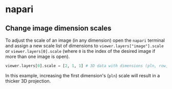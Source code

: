 # napari

## Change image dimension scales

To adjust the scale of an image (in any dimension) open the `napari` terminal and assign a new scale list of dimensions to `viewer.layers["image"].scale` or `viewer.layers[0].scale` (where `0` is the index of the desired image if more than one image is open).

```python
viewer.layers[0].scale = [2, 1, 1] # 3D data with dimensions (pln, row, col)
```

In this example, increasing the first dimension's (`pln`) scale will result in a thicker 3D projection.